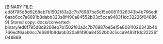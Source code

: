 [BINARY FILE: ed8f795d8d9268eb7b1502f83a2c7b76987be5e15e80811026343b4b766edf6aab6cc7e6891b8dabb320a8f490a84552b03c5cca9483f1dc32226f048869]
Stored copy: docs/converted-binary/ed8f795d8d9268eb7b1502f83a2c7b76987be5e15e80811026343b4b766edf6aab6cc7e6891b8dabb320a8f490a84552b03c5cca9483f1dc32226f048869
